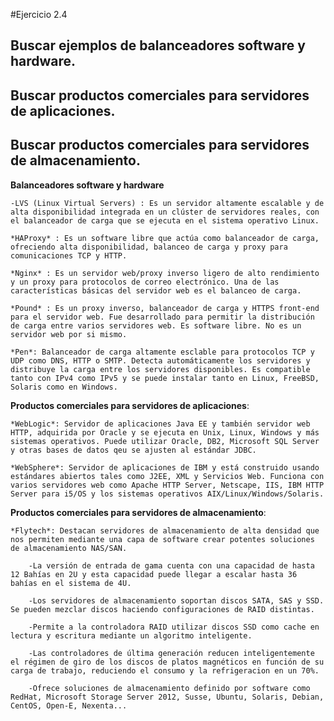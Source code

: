 #Ejercicio 2.4
## Buscar ejemplos de balanceadores software y hardware.
## Buscar productos comerciales para servidores de aplicaciones.
## Buscar productos comerciales para servidores de almacenamiento.

**Balanceadores software y hardware**
	
	-LVS (Linux Virtual Servers) : Es un servidor altamente escalable y de alta disponibilidad integrada en un clúster de servidores reales, con el balanceador de carga que se ejecuta en el sistema operativo Linux.

	*HAProxy* : Es un software libre que actúa como balanceador de carga, ofreciendo alta disponibilidad, balanceo de carga y proxy para comunicaciones TCP y HTTP.

	*Nginx* : Es un servidor web/proxy inverso ligero de alto rendimiento y un proxy para protocolos de correo electrónico. Una de las características básicas del servidor web es el balanceo de carga.

	*Pound* : Es un proxy inverso, balanceador de carga y HTTPS front-end para el servidor web. Fue desarrollado para permitir la distribución de carga entre varios servidores web. Es software libre. No es un servidor web por si mismo.

	*Pen*: Balanceador de carga altamente esclable para protocolos TCP y UDP como DNS, HTTP o SMTP. Detecta automáticamente los servidores y distribuye la carga entre los servidores disponibles. Es compatible tanto con IPv4 como IPv5 y se puede instalar tanto en Linux, FreeBSD, Solaris como en Windows.

**Productos comerciales para servidores de aplicaciones**: 

	*WebLogic*: Servidor de aplicaciones Java EE y también servidor web HTTP, adquirida por Oracle y se ejecuta en Unix, Linux, Windows y más sistemas operativos. Puede utilizar Oracle, DB2, Microsoft SQL Server y otras bases de datos qeu se ajusten al estándar JDBC.

	*WebSphere*: Servidor de aplicaciones de IBM y está construido usando estándares abiertos tales como J2EE, XML y Servicios Web. Funciona con varios servidores web como Apache HTTP Server, Netscape, IIS, IBM HTTP Server para i5/OS y los sistemas operativos AIX/Linux/Windows/Solaris.
**Productos comerciales para servidores de almacenamiento**:

	*Flytech*: Destacan servidores de almacenamiento de alta densidad que nos permiten mediante una capa de software crear potentes soluciones de almacenamiento NAS/SAN.

		-La versión de entrada de gama cuenta con una capacidad de hasta 12 Bahías en 2U y esta capacidad puede llegar a escalar hasta 36 bahías en el sistema de 4U.

		-Los servidores de almacenamiento soportan discos SATA, SAS y SSD. Se pueden mezclar discos haciendo configuraciones de RAID distintas.

		-Permite a la controladora RAID utilizar discos SSD como cache en lectura y escritura mediante un algoritmo inteligente.

		-Las controladores de última generación reducen inteligentemente el régimen de giro de los discos de platos magnéticos en función de su carga de trabajo, reduciendo el consumo y la refrigeracion en un 70%.

		-Ofrece soluciones de almacenamiento definido por software como RedHat, Microsoft Storage Server 2012, Susse, Ubuntu, Solaris, Debian, CentOS, Open-E, Nexenta...
